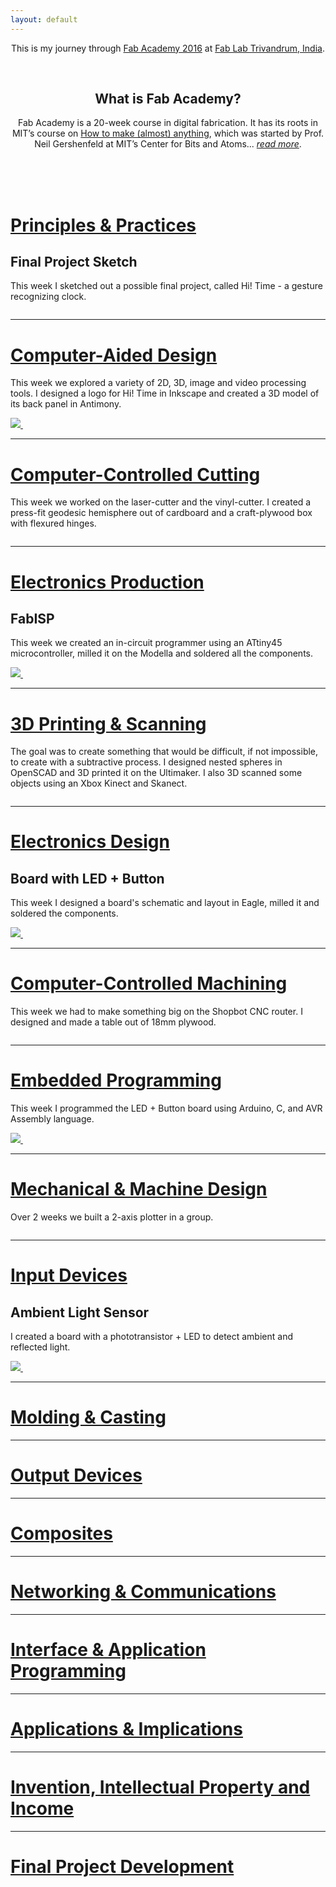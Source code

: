```yaml
---
layout: default
---
```


<!-- [<img src="images/fabacademy.jpg"/>][FabAcademy] -->


<div style="text-align:center">
	<p>
   This is my journey through <a href="http://archive.fabacademy.org/archives/2016/master/">Fab Academy 2016</a> at
   <a href="https://www.fablabs.io/fablabtrivandrum">Fab Lab Trivandrum, India</a>.
   </p>
</div>

<br/>

<h2 style="text-align:center">What is Fab Academy?</h2>

<div style="text-align:center">
	<p>
   Fab Academy is a 20-week course in digital fabrication. It has its roots in MIT’s course on 
   <a href="http://fab.cba.mit.edu/classes/863.14/">How to make (almost) anything</a>, which was started by 
   Prof. Neil Gershenfeld at MIT’s Center for Bits and Atoms... 
   <a href="fabacademy.html"><span style="font-style:italic">read more</span></a>.
   </p>
</div>

<br/>
<br/>
<br/>


<div class="row">
	<div class="col-md-7 col-md-push-5">
		<a href="w1-principles.html"><h1>Principles & Practices</h1></a>
		<h2 class="text-muted">Final Project Sketch</h2>
		<p>
			This week I sketched out a possible final project, called Hi! Time - a gesture recognizing clock. 
		</p>
	</div>
	<div class="col-md-5 col-md-pull-7">
		<a href="w1-principles.html"><img class="img-responsive" src="images/clock.jpg" alt=""></a>
	</div>
</div>

<hr/>

<div class="row">
	<div class="col-md-7">
		<a href="w2-cad.html"><h1>Computer-Aided Design</h1></a>
		<p>
			This week we explored a variety of 2D, 3D, image and video processing tools. I designed a logo for 
			Hi! Time in Inkscape and created a 3D model of its back panel in Antimony. 
		</p>
	</div>
	<div class="col-md-5">
      <a href="w2-cad.html">
         <img src="images/cad.jpg" class="img-responsive" />&nbsp;
      </a>
	</div>
</div>

<hr/>

<div class="row">
	<div class="col-md-7 col-md-push-5">
		<a href="w3-cutting.html"><h1>Computer-Controlled Cutting</h1></a>
		<p>
			This week we worked on the laser-cutter and the vinyl-cutter. I created a press-fit geodesic hemisphere out 
			of cardboard and a craft-plywood box with flexured hinges.  
		</p>
	</div>
	<div class="col-md-5 col-md-pull-7">
		<a href="w3-cutting.html"><img class="img-responsive" src="images/w3-cutting.jpg" alt=""></a>
	</div>
</div>

<hr/>

<div class="row">
	<div class="col-md-7">
		<a href="w4-eprod.html.html"><h1>Electronics Production</h1></a>
		<h2 class="text-muted">FabISP</h2>
		<p>
			This week we created an in-circuit programmer using an ATtiny45 microcontroller, milled it on the Modella and soldered all the components.
		</p>
	</div>
	<div class="col-md-5">
      <a href="w3-eprod.html">
         <img src="images/fabisp.jpg" class="img-responsive" />&nbsp;
      </a>
	</div>
</div>

<hr/>

<div class="row">
	<div class="col-md-7 col-md-push-5">
		<a href="w5-3d.html"><h1>3D Printing & Scanning</h1></a>
		<p>
			The goal was to create something that would be difficult, if not impossible, to create with a subtractive process.
			I designed nested spheres in OpenSCAD and 3D printed it on the Ultimaker. I also 3D scanned some objects using an Xbox Kinect and Skanect.      
		</p>
	</div>
	<div class="col-md-5 col-md-pull-7">
		<a href="w5-3d.html"><img class="img-responsive" src="images/w5.jpg" alt=""></a>
	</div>
</div>


<hr/>

<div class="row">
	<div class="col-md-7">
		<a href="w6-edesign,html"><h1>Electronics Design</h1></a>
		<h2 class="text-muted">Board with LED + Button</h2>
		<p>
			This week I designed a board's schematic and layout in Eagle, milled it and soldered the components.   
		</p>
	</div>
	<div class="col-md-5">
      <a href="w6-edesign.html">
         <img src="images/w6-final-board.jpg" class="img-responsive" />&nbsp;
      </a>
	</div>
</div>


<hr/>

<div class="row">
	<div class="col-md-7 col-md-push-5">
		<a href="w7-machining.html"><h1>Computer-Controlled Machining </h1></a>
		<p>
			This week we had to make something big on the Shopbot CNC router. I designed and made a table out of 18mm plywood.  
		</p>
	</div>
	<div class="col-md-5 col-md-pull-7">
		<a href="w7-machining.html"><img class="img-responsive" src="images/w7-table.jpg" alt=""></a>
	</div>
</div>


<hr/>

<div class="row">
	<div class="col-md-7">
		<a href="w8-embedded.html"><h1>Embedded Programming</h1></a>
		<p>
			This week I programmed the LED + Button board using Arduino, C, and AVR Assembly language. 
		</p>
	</div>
	<div class="col-md-5">
      <a href="w8-embedded.html">
         <img src="images/w8-hello-led-blinking.jpg" class="img-responsive" />&nbsp;
      </a>
	</div>
</div>


<hr/>

<div class="row">
	<div class="col-md-7 col-md-push-5">
		<a href="w10-machine.html"><h1>Mechanical & Machine Design</h1></a>
		<p>
			Over 2 weeks we built a 2-axis plotter in a group.   
		</p>
	</div>
	<div class="col-md-5 col-md-pull-7">
		<a href="w10-machine.html"><img class="img-responsive" src="images/w10-machine-hero-shot.jpg" alt=""></a>
	</div>
</div>



<hr/>

<div class="row">
	<div class="col-md-7">
		<a href="w12-input.html"><h1>Input Devices</h1></a>
		<h2 class="text-muted">Ambient Light Sensor</h2>
		<p>
			I created a board with a phototransistor + LED to detect ambient and reflected light.  
		</p>
	</div>
	<div class="col-md-5">
      <a href="w12-input.html">
         <img src="images/w12-inputs-hero.jpg" class="img-responsive" />&nbsp;
      </a>
	</div>
</div>



<hr/>

<div class="row">
	<div class="col-md-7 col-md-push-5">
		<a href=""><h1>Molding & Casting</h1></a>
		<p>
		</p>
	</div>
	<div class="col-md-5 col-md-pull-7">
	</div>
</div>



<hr/>

<div class="row">
	<div class="col-md-7">
		<a href=""><h1>Output Devices</h1></a>
		<p>
		</p>
	</div>
	<div class="col-md-5">
      <a href="">
      </a>
	</div>
</div>

<hr/>

<div class="row">
	<div class="col-md-7 col-md-push-5">
		<a href=""><h1>Composites</h1></a>
		<p>
		</p>
	</div>
	<div class="col-md-5 col-md-pull-7">
	</div>
</div>



<hr/>

<div class="row">
	<div class="col-md-7">
		<a href=""><h1>Networking & Communications</h1></a>
		<p>
		</p>
	</div>
	<div class="col-md-5">
      <a href="">
      </a>
	</div>
</div>


<hr/>

<div class="row">
	<div class="col-md-7 col-md-push-5">
		<a href=""><h1>Interface & Application Programming</h1></a>
		<p>
		</p>
	</div>
	<div class="col-md-5 col-md-pull-7">
	</div>
</div>



<hr/>

<div class="row">
	<div class="col-md-7">
		<a href=""><h1>Applications & Implications</h1></a>
		<p>
		</p>
	</div>
	<div class="col-md-5">
      <a href="">
      </a>
	</div>
</div>

<hr/>

<div class="row">
	<div class="col-md-7 col-md-push-5">
		<a href=""><h1>Invention, Intellectual Property and Income</h1></a>
		<p>
		</p>
	</div>
	<div class="col-md-5 col-md-pull-7">
	</div>
</div>



<hr/>

<div class="row">
	<div class="col-md-7">
		<a href=""><h1>Final Project Development</h1></a>
		<p>
		</p>
	</div>
	<div class="col-md-5">
      <a href="">
      </a>
	</div>
</div>



[FabAcademy]: http://fabacademy.org
[FabLabs]: http://archive.fabacademy.org/archives/2016/master/labs.html
[HTMAA]: http://fab.cba.mit.edu/classes/863.14/
[ProfNeil]: http://ng.cba.mit.edu/
[CBA]: http://cba.mit.edu/
[FabAcademy2016]: http://archive.fabacademy.org/archives/2016/master/
[Schedule]: http://archive.fabacademy.org/archives/2016/master/schedule.html
[2015Projects]: http://fabacademy.org/archives/2015/students/index.html
[SolidConTalk]: https://www.youtube.com/watch?v=L0RDrSKenGo
[EdgeInterview]: https://edge.org/conversation/neil_gershenfeld-digital-reality
[FabBook]: https://books.google.co.in/books?id=Zw0j50HDwYUC&lpg=PP1&pg=PP9#v=onepage&q&f=false

[ProfNeil]: http://ng.cba.mit.edu/
[CBA]: http://cba.mit.edu/
[FabAcademy2016]: http://archive.fabacademy.org/archives/2016/master/
[Schedule]: http://archive.fabacademy.org/archives/2016/master/schedule.html
[2015Projects]: http://fabacademy.org/archives/2015/students/index.html
[SolidConTalk]: https://www.youtube.com/watch?v=L0RDrSKenGo
[EdgeInterview]: https://edge.org/conversation/neil_gershenfeld-digital-reality
[FabBook]: https://books.google.co.in/books?id=Zw0j50HDwYUC&lpg=PP1&pg=PP9#v=onepage&q&f=false
[FabLabTvm]: https://www.fablabs.io/fablabtrivandrum
